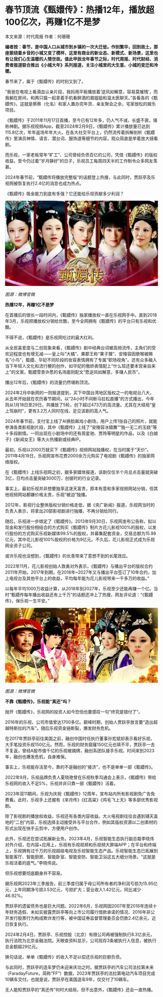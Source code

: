 # 春节顶流《甄嬛传》：热播12年，播放超100亿次，再赚1亿不是梦

本文来源：时代周报 作者：何珊珊

**编者按：春节，是中国人口从城市到乡镇的一次大迁徙。作别繁华，回到故土，那座萦绕着乡音的小城又变了模样，这里有商业的新业态、新模式、新场景，这里也有让我们心生温暖的人情世故。值此甲辰龙年春节之际，时代周报、时代财经、消费者报道联合推出《小城大年》系列报道，关注小城里的大生意、小城的变迁和冷暖。**

春节来了，属于《甄嬛传》的时刻又到了。

“我爸在电视上看滴血认亲片段，我妈用平板播放着‘逆风如解意，容易莫摧残’，而我躺在房间，和两只猫一起拿着手机看醉酒的眉姐姐和温太医聊天。”各看各的《甄嬛传》，这就是蔡蔡（化名）和家人置办完年货、亲友聚会之余，宅家放松的娱乐项目。

《甄嬛传》于2011年11月17日首播，至今已有12年多，仍人气不减，长盛不衰，堪称神剧。据乐视视频App，截至2024年2月9日，《甄嬛传》累计播放量已达到115.8亿次，年年返场年年大火。在各大社交平台上，仍然流传着拆解剖析《甄嬛传》里演员神情、语言、潜台词、服饰道等细节的内容，观众简直是举着放大镜看剧。

而乐视，一家老板常年“旷工”、公司曾经负债百亿的公司，凭借《甄嬛传》的版权收益，至今仍过着“岁月静好”的日子，乐视员工每周四天半的工作制令众多网友羡慕。

2024年春节前，“甄嬛传将播放完整版”的话题登上热搜，与此同时，贾跃亭及乐视网被恢复执行2.4亿的消息也成为热点。

《甄嬛传》吸金能力到底有多强？它还能给乐视贡献多少利润？

![26dabc760a59006d0934771d67cd7f19.jpg](https://raw.githubusercontent.com/qqhsx/qqnews_image/main/2024/02/12/春节顶流《甄嬛传》：热播12年，播放超100亿次，再赚1亿不是梦/26dabc760a59006d0934771d67cd7f19.jpg)

_图源：微博官微_

**热播12年，再赚1亿不是梦**

在首播后的很长一段时间内，《甄嬛传》独家播放权一直在乐视网手中。直到2018年3月，乐视把播放权分销给优酷，至今全网拥有《甄嬛传》的平台只有乐视和优酷。

不得不说，《甄嬛传》是乐视网吃过的最大红利。

从全民喜爱度与二创现象来看，《甄嬛传》剧中经典台词被高频流传，主角们的受欢迎程度也有增无减——皇上叫“大橘”、果郡王称“果子狸”、安陵容因歌喉被赐名“小鸟”，甄嬛、华妃不同阶段的妆容表情拥有了专属“职场视角”。还有众多融入当下年轻人文化和流行梗的创作，如华妃的傲娇表情配上“什么班还要本宫亲自来上”的文案，甄嬛雪景许愿的名场面则配文“愿逆风如解意，多赚人民币”。

播出12年后，《甄嬛传》的流量仍然堪称顶流。

2024年2月中新网的一则报道提到，买下中国台湾地区版权之一的电视台八大，从去年开始就在农历春节期间，以“24小时不间断马拉松直播”的方式播出，今年则从1月18日至29日，共播放了5轮，创下超过473万的高流量。尤其在大结局“皇上驾崩时”，更有3.2万人同时在线，足见该剧的高人气。

2024年春节前，支付宝上线了AI换脸飙戏小剧场，用户上传1张自己的照片，就能参演各类影视剧片段，其中《甄嬛传》上线了“安陵容冰嬉舞”“独一无二的玉娆”等十多段剧情。一同出现在小剧场中的还有周星驰、贾玲等明星的作品，以及《白娘子》《新闻女王》等大火热播剧或经典IP。

最初，乐视以2000万就买下《甄嬛传》视频网站独播权，在当时属于“天价”。2011年4月19日，乐视网宣布花费2000余万元购买了电视剧《甄嬛传》的独家网络版权。

在《甄嬛传》上线乐视网之初，据多家媒体报道，该剧仅仅半个月总点击量就突破3亿，日均点击量突破3000万，创彼时的行业记录。

事实上，最初乐视并非想要独享这泼天富贵，原本有意和多家视频网站分销，但其他视频网站都嫌价格太贵，乐视“被迫”独播。

2012年，影视行业整体版权分销价格走低，据《央广新闻》报道，乐视网当时的负责人表示，将拿出20部影视剧进行独播，不再分销给同行。

随后，乐视进一步绑定了《甄嬛传》。2013年9月30日，乐视网发布公告称，拟以现金和发行股份相结合的方式购买《甄嬛传》制片方花儿影视100%的股权，以发行股份的方式购买乐视新媒体99.5%的股权，并募集配套资金，交易总额为15.98亿元，其中花儿影视100%股权的价格为9亿元。不久后，花儿影视正式成为乐视网全资子公司。

或许乐视也没想到，《甄嬛传》的长青带来了意想不到的长尾效应。

2022年11月，花儿影视创始人敦勇对外表示，《甄嬛传》与播出平台的版权合约2011年开始，2017年到期，在2018年~2027年又与播出平台签订了10年合约，加上电视台及其他平台上的收益，平均每年能为花儿影视带来一千多万的收益。”

以每年平均1000万收益计算，从2018年到2027年，乐视至少还能再赚一个亿。当时“甄嬛传每年播出收益还有上千万”的话题还冲上了热搜，网友评论道：“《甄嬛传》，保乐视一生平安。”

![847c648c2b8ae44869de4fee750c8881.jpg](https://raw.githubusercontent.com/qqhsx/qqnews_image/main/2024/02/12/春节顶流《甄嬛传》：热播12年，播放超100亿次，再赚1亿不是梦/847c648c2b8ae44869de4fee750c8881.jpg)

 _图源：微博官微_

**不靠《甄嬛传》，乐视能“真还”吗？**

抛开《甄嬛传》，乐视网的投资人如今恐怕也要感叹一句“终究是错付了”。

2016年的乐视，公司市值曾达1700多亿。巅峰时期，创始人贾跃亭放言要“造出超越特斯拉的汽车”。随后乐视资金链断裂，爆发财务危机。

在2017年贾跃亭前往美国之前，融创中国时任执行董事孙宏斌却表示看好乐视，大手笔投资乐视150亿元。然而，乐视的财务窟窿150亿元也填不平，贾跃亭一去不复返，曾经A股市值千亿的乐视被摘牌，融创系团队接手乐视。时间来到2023年，融创也爆发危机，自身难保。

事实上，乐视能存活至今，靠的不是融创的“接济”，也不是单单一部《甄嬛传》。

2022年9月，乐视品牌负责人夏晓艳曾在乐视秋季沟通会上表示，《甄嬛传》带给乐视网的收入不足5%，乐视并非只靠一部《甄嬛传》活着。

2023年双11期间，乐视为庆祝《甄嬛传》12周年，宣布站内所有影视剧免广告免费看。此时，乐视手上还握有《芈月传》《红高粱》《鸡毛飞上天》等多部优秀影视剧。

除了影视剧的播放权收益，乐视还有各类内容收益。大火电视剧往往会遇到铺天盖地的“二创”内容，乐视选择主动接受并与平台合作，例如其版权资源以二创素材的形式出现在快手云剪中，方便用户创作。

此外，乐视还在尝试拓展新业务。2023年4月，乐视智能生态执行副总裁李晓伟对外介绍，在内容+应用上，乐视有乐视视频和乐视频大屏端APP；在平台和终端上，乐视拥有过千万的乐视超级电视及乐视智能生态产品。乐视智能生态已拓展到智能客厅、智能厨房、智能卧室、智能安防、智能卫浴这五大细分场景。“这就是乐视活着的底气。”李晓伟说。

但乐视想要彻底翻身并不容易。

据乐视网2023年三季报告，前三季度归属于母公司所有者的净利润亏损为15.95亿元，上年同期净亏损3.53亿元，亏损扩大；营业收入1.42亿元，同比减少46.92%。

贾跃亭的遗留债务也是巨大问题。2022年6月，乐视网因2007年至2016年连续十年财务造假、未如实披露贾跃亭等向上市公司履行借款承诺的情况、2016年非公开发行股票行为构成欺诈发行等，被中国证券监督管理委员会罚款2.4亿余元，近日恢复执行。

2024年2月4日，贾跃亭、乐视控股（北京）有限公司再被强制执行8.3亿余元，执行法院为北京金融法院。天眼查资料显示，公司现存3条被执行人信息，被执行总金额超29亿元。

换句话说，单单《甄嬛传》的收入不足以偿还乐视的巨额负债。

与此同时，贾跃亭的造车梦仍未迎来庆功之时。据贾跃亭的汽车公司法拉第未来（FaradayFuture，简称“FF”）数据，2023年贾跃亭的法拉第电动汽车项目完成10辆车交付。也就是说，贾跃亭在美国造车9年，仅交付了10辆车。

无人能知贾跃亭的“真还传”何时大结局，但不出意外，《甄嬛传》还会一直热播。

